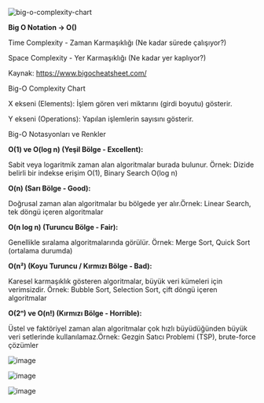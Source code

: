 
![big-o-complexity-chart](https://github.com/user-attachments/assets/f17da41e-51ee-4b2c-b63e-6ce0a6d73068)

**Big O Notation -> O()**

Time Complexity - Zaman Karmaşıklığı (Ne kadar sürede çalışıyor?)

Space Complexity - Yer Karmaşıklığı (Ne kadar yer kaplıyor?)

Kaynak: https://www.bigocheatsheet.com/

Big-O Complexity Chart 

X ekseni (Elements): İşlem gören veri miktarını (girdi boyutu) gösterir.

Y ekseni (Operations): Yapılan işlemlerin sayısını gösterir.

Big-O Notasyonları ve Renkler

**O(1) ve O(log n) (Yeşil Bölge - Excellent):**

Sabit veya logaritmik zaman alan algoritmalar burada bulunur. Örnek: Dizide belirli bir indekse erişim O(1), Binary Search O(log n)

**O(n) (Sarı Bölge - Good):**

Doğrusal zaman alan algoritmalar bu bölgede yer alır.Örnek: Linear Search, tek döngü içeren algoritmalar

**O(n log n) (Turuncu Bölge - Fair):**

Genellikle sıralama algoritmalarında görülür. Örnek: Merge Sort, Quick Sort (ortalama durumda)

**O(n²) (Koyu Turuncu / Kırmızı Bölge - Bad):**

Karesel karmaşıklık gösteren algoritmalar, büyük veri kümeleri için verimsizdir. Örnek: Bubble Sort, Selection Sort, çift döngü içeren algoritmalar

**O(2ⁿ) ve O(n!) (Kırmızı Bölge - Horrible):**

Üstel ve faktöriyel zaman alan algoritmalar çok hızlı büyüdüğünden büyük veri setlerinde kullanılamaz.Örnek: Gezgin Satıcı Problemi (TSP), brute-force çözümler

![image](https://github.com/user-attachments/assets/67e0374c-a9bc-4901-8418-5d9f6a7c6c8b)

![image](https://github.com/user-attachments/assets/ee8deb38-8be9-4aa8-9488-9e6a8d877650)

![image](https://github.com/user-attachments/assets/4a384a0f-7b4e-4f78-aaa2-4810b3029526)
